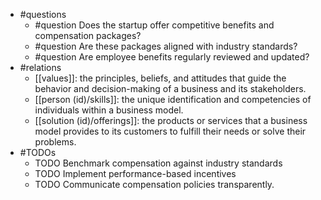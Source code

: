 - #questions
	- #question Does the startup offer competitive benefits and compensation packages?
	- #question Are these packages aligned with industry standards?
	- #question Are employee benefits regularly reviewed and updated?
- #relations
	- [[values]]: the principles, beliefs, and attitudes that guide the behavior and decision-making of a business and its stakeholders.
	- [[person (id)/skills]]: the unique identification and competencies of individuals within a business model.
	- [[solution (id)/offerings]]: the products or services that a business model provides to its customers to fulfill their needs or solve their problems.
- #TODOs
	- TODO Benchmark compensation against industry standards
	- TODO  Implement performance-based incentives
	- TODO  Communicate compensation policies transparently.